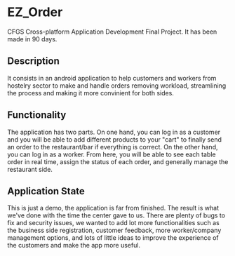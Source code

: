 # EZ_Order
CFGS Cross-platform Application Development Final Project. It has been made in 90 days. 

## Description
It consists in an android application to help customers and workers from hostelry sector to make and handle orders removing workload, streamlining the process and making it more convinient for both sides.

## Functionality
The application has two parts. On one hand, you can log in as a customer and you will be able to add different products to your "cart" to finally send an order to the restaurant/bar if everything is correct. On the other hand, you can log in as a worker. From here, you will be able to see each table order in real time, assign the status of each order, and generally manage the restaurant side.

## Application State
This is just a demo, the application is far from finished. The result is what we've done with the time the center gave to us. There are plenty of bugs to fix and security issues, we wanted to add lot more functionalities such as the business side registration, customer feedback, more worker/company management options, and lots of little ideas to improve the experience of the customers and make the app more useful.

